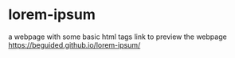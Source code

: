 # lorem-ipsum
a webpage with some basic html tags
link to preview the webpage
https://beguided.github.io/lorem-ipsum/
